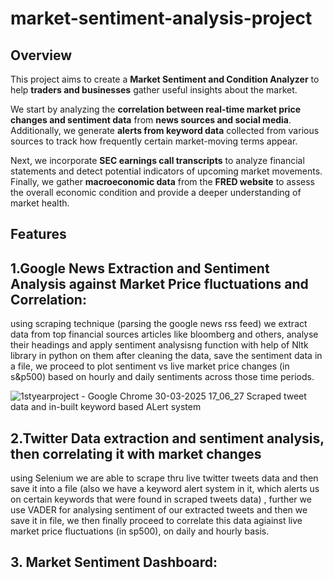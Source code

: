 # market-sentiment-analysis-project
## Overview
This project aims to create a **Market Sentiment and Condition Analyzer** to help **traders and businesses** gather useful insights about the market. 

We start by analyzing the **correlation between real-time market price changes and sentiment data** from **news sources and social media**. Additionally, we generate **alerts from keyword data** collected from various sources to track how frequently certain market-moving terms appear.

Next, we incorporate **SEC earnings call transcripts** to analyze financial statements and detect potential indicators of upcoming market movements. Finally, we gather **macroeconomic data** from the **FRED website** to assess the overall economic condition and provide a deeper understanding of market health.

## Features
## 1.Google News Extraction and Sentiment Analysis against Market Price fluctuations and Correlation:
 using scraping technique (parsing the google news rss feed) we extract data from top financial sources articles like bloomberg and others,
 analyse their headings and apply sentiment analysisng function with help of Nltk library in python on them after cleaning the data,
 save the sentiment data in a file,
 we proceed to plot sentiment vs live market price changes (in s&p500) based on hourly and daily sentiments across those time periods.

 ![1styearproject - Google Chrome 30-03-2025 17_06_27](https://github.com/user-attachments/assets/eb22f56c-2969-493a-8efb-ac1fe93457f9)
Scraped tweet data and in-built keyword based ALert system

## 2.Twitter Data extraction and sentiment analysis, then correlating it with market changes
using Selenium we are able to scrape thru live twitter tweets data and then save it into a file (also we have a keyword alert system in it, which alerts us on certain keywords that were found in scraped tweets data) , further we use VADER for analysing sentiment of our extracted tweets and then we save it in file, we then finally proceed to correlate this data agiainst live market price fluctuations (in sp500), on daily and hourly basis.

## 3. Market Sentiment Dashboard:



















